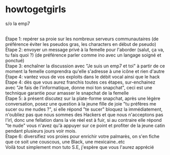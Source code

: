 # howtogetgirls
s/o la emp7

<br> Étape 1: repérer sa proie sur les nombreux serveurs communautaires (de préférence éviter les pseudos gras, les characters en début de pseudo)
<br>  Étape 2: envoyer un message privé à la femelle pour l'aborder (salut, ça va, tu fais quoi ?) (de préférence parler comme ino avec un langage soigné et ponctué)
<br> Étape 3: enchaîner la discussion avec "Je suis un emp7 et toi" à partir de ce moment la femelle comprendra qu'elle s'adresse à une icône et rien d'autre
<br> Étape 4: vantez vous de vos exploits dans le débit vocal ainsi que le hack
<br> Étape 4: dès que vous aurez franchis toutes ces étapes, sur-enchainez avec "Je fais de l'informatique, donne moi ton snapchat", ceci est une technique garantie pour amasser le snapchat de la femelle
<br> Étape 5: à présent discutez sur la plate-forme snapchat, après une légère conversation, posez une question à la jeune fille de joie "tu  préfères me sucer ou me nudes ?", si elle répond "te sucer" bloquez la immédiatement, n'oubliez pas que nous sommes des Hackers et que nous n'acceptons pas l'irl, donc une fellation dans la vie réel est à fuir, si au contraire elle répond "te nude" vous n'avez qu'à appuyer sur ce point et profiter de la jeune catin pendant plusieurs jours voir mois.
<br> Étape 6: diversifiez vos proies pour enrichir votre palmarès, on s'en fiche que ce soit une couscous, une Black, une mexicaine..etc
<br> Voilà tout simplement mon tuto S.E, j'espère que vous l'aurez apprécié
